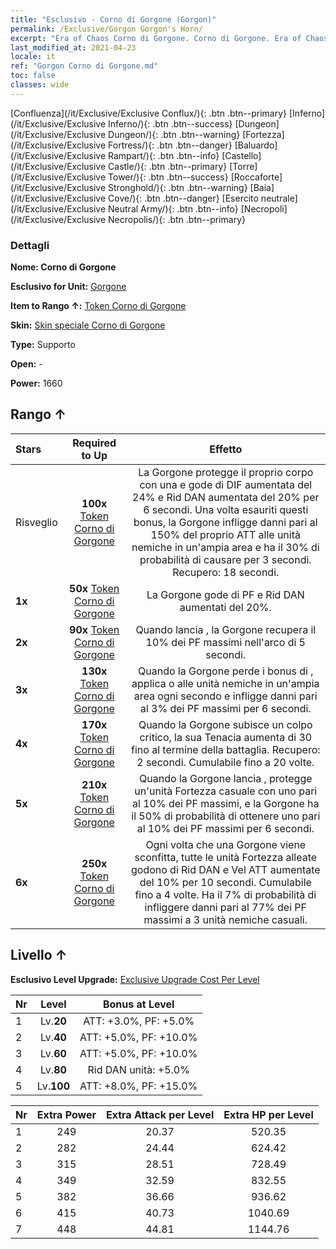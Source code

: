```yaml
---
title: "Esclusivo - Corno di Gorgone (Gorgon)"
permalink: /Exclusive/Gorgon Gorgon's Horn/
excerpt: "Era of Chaos Corno di Gorgone. Corno di Gorgone. Era of Chaos Esclusivo Corno di Gorgone. Gorgone Esclusivo."
last_modified_at: 2021-04-23
locale: it
ref: "Gorgon Corno di Gorgone.md"
toc: false
classes: wide
---
```

 [Confluenza](/it/Exclusive/Exclusive Conflux/){: .btn .btn--primary} [Inferno](/it/Exclusive/Exclusive Inferno/){: .btn .btn--success} [Dungeon](/it/Exclusive/Exclusive Dungeon/){: .btn .btn--warning} [Fortezza](/it/Exclusive/Exclusive Fortress/){: .btn .btn--danger} [Baluardo](/it/Exclusive/Exclusive Rampart/){: .btn .btn--info} [Castello](/it/Exclusive/Exclusive Castle/){: .btn .btn--primary} [Torre](/it/Exclusive/Exclusive Tower/){: .btn .btn--success} [Roccaforte](/it/Exclusive/Exclusive Stronghold/){: .btn .btn--warning} [Baia](/it/Exclusive/Exclusive Cove/){: .btn .btn--danger} [Esercito neutrale](/it/Exclusive/Exclusive Neutral Army/){: .btn .btn--info} [Necropoli](/it/Exclusive/Exclusive Necropolis/){: .btn .btn--primary} 

### Dettagli
 **Nome: Corno di Gorgone** 

 **Esclusivo for Unit:** [Gorgone](/it/units/Gorgon/) 

 **Item to Rango ↑:** [Token Corno di Gorgone](/ItemsIT/con_995/)

 **Skin:** [Skin speciale Corno di Gorgone](/ItemsIT/con_663/)

 **Type:** Supporto

 **Open:** -

 **Power:** 1660

## Rango ↑

  |     Stars    |  Required to Up | Effetto |
  |:-------------|:---------------:|:---------------:|
  |  Risveglio  | **100x** [Token Corno di Gorgone](/ItemsIT/con_995/) | <Corazza pietrificata> La Gorgone protegge il proprio corpo con una <Corazza pietrificata> e gode di DIF aumentata del 24% e Rid DAN aumentata del 20% per 6 secondi. Una volta esauriti questi bonus, la Gorgone infligge danni pari al 150% del proprio ATT alle unità nemiche in un'ampia area e ha il 30% di probabilità di causare <Pietrificazione> per 3 secondi. Recupero: 18 secondi. |
  | **1x** <i class="fas fa-star"/> | **50x** [Token Corno di Gorgone](/ItemsIT/con_995/) | La Gorgone gode di PF e Rid DAN aumentati del 20%. |
  | **2x** <i class="fas fa-star"/> | **90x** [Token Corno di Gorgone](/ItemsIT/con_995/) | Quando lancia <Corazza pietrificata>, la Gorgone recupera il 10% dei PF massimi nell'arco di 5 secondi. |
  | **3x** <i class="fas fa-star"/> | **130x** [Token Corno di Gorgone](/ItemsIT/con_995/) | <Scissione tettonica> Quando la Gorgone perde i bonus di <Corazza pietrificata>, applica <Rallentamento> o <Combustione> alle unità nemiche in un'ampia area ogni secondo e infligge danni pari al 3% dei PF massimi per 6 secondi. |
  | **4x** <i class="fas fa-star"/> | **170x** [Token Corno di Gorgone](/ItemsIT/con_995/) | Quando la Gorgone subisce un colpo critico, la sua Tenacia aumenta di 30 fino al termine della battaglia. Recupero: 2 secondi. Cumulabile fino a 20 volte. |
  | **5x** <i class="fas fa-star"/> | **210x** [Token Corno di Gorgone](/ItemsIT/con_995/) | Quando la Gorgone lancia <Corazza pietrificata>, protegge un'unità Fortezza casuale con uno <scudo> pari al 10% dei PF massimi, e la Gorgone ha il 50% di probabilità di ottenere uno <scudo> pari al 10% dei PF massimi per 6 secondi. |
  | **6x** <i class="fas fa-star"/> | **250x** [Token Corno di Gorgone](/ItemsIT/con_995/) | Ogni volta che una Gorgone viene sconfitta, tutte le unità Fortezza alleate godono di Rid DAN e Vel ATT aumentate del 10% per 10 secondi. Cumulabile fino a 4 volte. Ha il 7% di probabilità di infliggere danni pari al 77% dei PF massimi a 3 unità nemiche casuali. |


## Livello ↑
 **Esclusivo Level Upgrade:** [Exclusive Upgrade Cost Per Level](/Exclusive/ExclusiveUpgradeCostPerLevel/)

  |  Nr  |   Level  | Bonus at Level |
  |:-----|:--------:|:--------------:|
  | 1 | Lv.**20** | ATT: +3.0%, PF: +5.0% |
  | 2 | Lv.**40** | ATT: +5.0%, PF: +10.0% |
  | 3 | Lv.**60** | ATT: +5.0%, PF: +10.0% |
  | 4 | Lv.**80** | Rid DAN unità: +5.0% |
  | 5 | Lv.**100** | ATT: +8.0%, PF: +15.0% |


  |  Nr  |  Extra Power | Extra Attack per Level | Extra HP per Level |
  |:-----|:--------:|:--------:|:--------:|
  | 1 | 249 | 20.37 | 520.35 |
  | 2 | 282 | 24.44 | 624.42 |
  | 3 | 315 | 28.51 | 728.49 |
  | 4 | 349 | 32.59 | 832.55 |
  | 5 | 382 | 36.66 | 936.62 |
  | 6 | 415 | 40.73 | 1040.69 |
  | 7 | 448 | 44.81 | 1144.76 |


